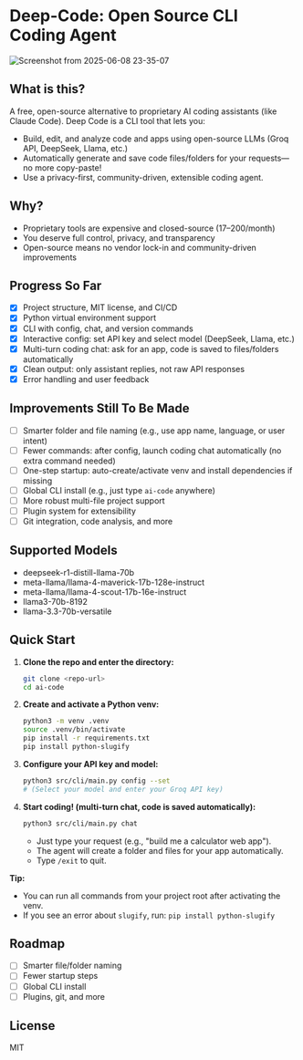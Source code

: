 # Deep-Code: Open Source CLI Coding Agent

![Screenshot from 2025-06-08 23-35-07](https://github.com/user-attachments/assets/7c71830a-6b9e-4fdb-b2b1-3d3cf2c1a016)

## What is this?
A free, open-source alternative to proprietary AI coding assistants (like Claude Code). Deep Code is a CLI tool that lets you:
- Build, edit, and analyze code and apps using open-source LLMs (Groq API, DeepSeek, Llama, etc.)
- Automatically generate and save code files/folders for your requests—no more copy-paste!
- Use a privacy-first, community-driven, extensible coding agent.

## Why?
- Proprietary tools are expensive and closed-source ($17–$200/month)
- You deserve full control, privacy, and transparency
- Open-source means no vendor lock-in and community-driven improvements

## Progress So Far
- [x] Project structure, MIT license, and CI/CD
- [x] Python virtual environment support
- [x] CLI with config, chat, and version commands
- [x] Interactive config: set API key and select model (DeepSeek, Llama, etc.)
- [x] Multi-turn coding chat: ask for an app, code is saved to files/folders automatically
- [x] Clean output: only assistant replies, not raw API responses
- [x] Error handling and user feedback

## Improvements Still To Be Made
- [ ] Smarter folder and file naming (e.g., use app name, language, or user intent)
- [ ] Fewer commands: after config, launch coding chat automatically (no extra command needed)
- [ ] One-step startup: auto-create/activate venv and install dependencies if missing
- [ ] Global CLI install (e.g., just type `ai-code` anywhere)
- [ ] More robust multi-file project support
- [ ] Plugin system for extensibility
- [ ] Git integration, code analysis, and more

## Supported Models
- deepseek-r1-distill-llama-70b
- meta-llama/llama-4-maverick-17b-128e-instruct
- meta-llama/llama-4-scout-17b-16e-instruct
- llama3-70b-8192
- llama-3.3-70b-versatile

## Quick Start
1. **Clone the repo and enter the directory:**
   ```bash
   git clone <repo-url>
   cd ai-code
   ```
2. **Create and activate a Python venv:**
   ```bash
   python3 -m venv .venv
   source .venv/bin/activate
   pip install -r requirements.txt
   pip install python-slugify
   ```
3. **Configure your API key and model:**
   ```bash
   python3 src/cli/main.py config --set
   # (Select your model and enter your Groq API key)
   ```
4. **Start coding! (multi-turn chat, code is saved automatically):**
   ```bash
   python3 src/cli/main.py chat
   ```
   - Just type your request (e.g., "build me a calculator web app").
   - The agent will create a folder and files for your app automatically.
   - Type `/exit` to quit.

**Tip:**
- You can run all commands from your project root after activating the venv.
- If you see an error about `slugify`, run: `pip install python-slugify`

## Roadmap
- [ ] Smarter file/folder naming
- [ ] Fewer startup steps
- [ ] Global CLI install
- [ ] Plugins, git, and more

## License
MIT

